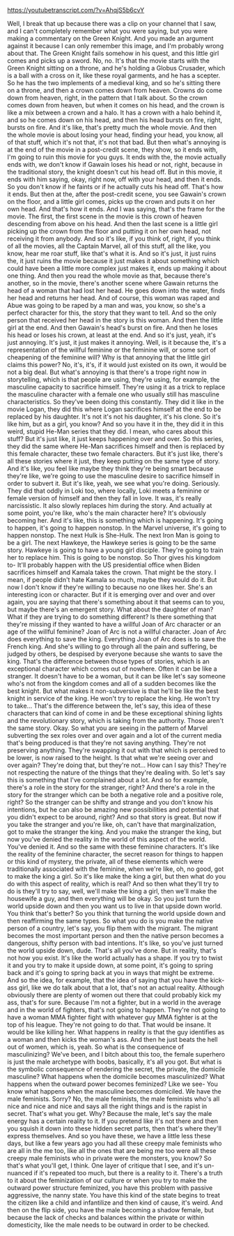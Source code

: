 https://youtubetranscript.com/?v=AhqjS5b6cvY

 Well, I break that up because there was a clip on your channel that I saw, and I can't completely remember what you were saying, but you were making a commentary on the Green Knight. And you made an argument against it because I can only remember this image, and I'm probably wrong about that. The Green Knight fails somehow in his quest, and this little girl comes and picks up a sword. No, no. It's that the movie starts with the Green Knight sitting on a throne, and he's holding a Globus Crusader, which is a ball with a cross on it, like these royal garments, and he has a scepter. So he has the two implements of a medieval king, and so he's sitting there on a throne, and then a crown comes down from heaven. Crowns do come down from heaven, right, in the pattern that I talk about. So the crown comes down from heaven, but when it comes on his head, and the crown is like a mix between a crown and a halo. It has a crown with a halo behind it, and so he comes down on his head, and then his head bursts on fire, right, bursts on fire. And it's like, that's pretty much the whole movie. And then the whole movie is about losing your head, finding your head, you know, all of that stuff, which it's not that, it's not that bad. But then what's annoying is at the end of the movie in a post-credit scene, they show, so it ends with, I'm going to ruin this movie for you guys. It ends with the, the movie actually ends with, we don't know if Gawain loses his head or not, right, because in the traditional story, the knight doesn't cut his head off. But in this movie, it ends with him saying, okay, right now, off with your head, and then it ends. So you don't know if he faints or if he actually cuts his head off. That's how it ends. But then at the, after the post-credit scene, you see Gawain's crown on the floor, and a little girl comes, picks up the crown and puts it on her own head. And that's how it ends. And I was saying, that's the frame for the movie. The first, the first scene in the movie is this crown of heaven descending from above on his head. And then the last scene is a little girl picking up the crown from the floor and putting it on her own head, not receiving it from anybody. And so it's like, if you think of, right, if you think of all the movies, all the Captain Marvel, all of this stuff, all the like, you know, hear me roar stuff, like that's what it is. And so it's just, it just ruins the, it just ruins the movie because it just makes it about something which could have been a little more complex just makes it, ends up making it about one thing. And then you read the whole movie as that, because there's another, so in the movie, there's another scene where Gawain returns the head of a woman that had lost her head. He goes down into the water, finds her head and returns her head. And of course, this woman was raped and Abue was going to be raped by a man and was, you know, so she's a perfect character for this, the story that they want to tell. And so the only person that received her head in the story is this woman. And then the little girl at the end. And then Gawain's head's burst on fire. And then he loses his head or loses his crown, at least at the end. And so it's just, yeah, it's just annoying. It's just, it just makes it annoying. Well, is it because the, it's a representation of the willful feminine or the feminine will, or some sort of cheapening of the feminine will? Why is that annoying that the little girl claims this power? No, it's, it's, if it would just existed on its own, it would be not a big deal. But what's annoying is that there's a trope right now in storytelling, which is that people are using, they're using, for example, the masculine capacity to sacrifice himself. They're using it as a trick to replace the masculine character with a female one who usually still has masculine characteristics. So they've been doing this constantly. They did it like in the movie Logan, they did this where Logan sacrifices himself at the end to be replaced by his daughter. It's not it's not his daughter, it's his clone. So it's like him, but as a girl, you know? And so you have it in the, they did it in this weird, stupid He-Man series that they did. I mean, who cares about this stuff? But it's just like, it just keeps happening over and over. So this series, they did the same where He-Man sacrifices himself and then is replaced by this female character, these two female characters. But it's just like, there's all these stories where it just, they keep putting on the same type of story. And it's like, you feel like maybe they think they're being smart because they're like, we're going to use the masculine desire to sacrifice himself in order to subvert it. But it's like, yeah, we see what you're doing. Seriously. They did that oddly in Loki too, where locally, Loki meets a feminine or female version of himself and then they fall in love. It was, it's really narcissistic. It also slowly replaces him during the story. And actually at some point, you're like, who's the main character here? It's obviously becoming her. And it's like, this is something which is happening. It's going to happen, it's going to happen nonstop. In the Marvel universe, it's going to happen nonstop. The next Hulk is She-Hulk. The next Iron Man is going to be a girl. The next Hawkeye, the Hawkeye series is going to be the same story. Hawkeye is going to have a young girl disciple. They're going to train her to replace him. This is going to be nonstop. So Thor gives his kingdom to- It'll probably happen with the US presidential office when Biden sacrifices himself and Kamala takes the crown. That might be the story. I mean, if people didn't hate Kamala so much, maybe they would do it. But now I don't know if they're willing to because no one likes her. She's an interesting icon or character. But if it is emerging over and over and over again, you are saying that there's something about it that seems can to you, but maybe there's an emergent story. What about the daughter of man? What if they are trying to do something different? Is there something that they're missing if they wanted to have a willful Joan of Arc character or an age of the willful feminine? Joan of Arc is not a willful character. Joan of Arc does everything to save the king. Everything Joan of Arc does is to save the French king. And she's willing to go through all the pain and suffering, be judged by others, be despised by everyone because she wants to save the king. That's the difference between those types of stories, which is an exceptional character which comes out of nowhere. Often it can be like a stranger. It doesn't have to be a woman, but it can be like let's say someone who's not from the kingdom comes and all of a sudden becomes like the best knight. But what makes it non-subversive is that he'll be like the best knight in service of the king. He won't try to replace the king. He won't try to take... That's the difference between the, let's say, this idea of these characters that can kind of come in and be these exceptional shining lights and the revolutionary story, which is taking from the authority. Those aren't the same story. Okay. So what you are seeing in the pattern of Marvel subverting the sex roles over and over again and a lot of the current media that's being produced is that they're not saving anything. They're not preserving anything. They're swapping it out with that which is perceived to be lower, is now raised to the height. Is that what we're seeing over and over again? They're doing that, but they're not... How can I say this? They're not respecting the nature of the things that they're dealing with. So let's say this is something that I've complained about a lot. And so for example, there's a role in the story for the stranger, right? And there's a role in the story for the stranger which can be both a negative role and a positive role, right? So the stranger can be shifty and strange and you don't know his intentions, but he can also be amazing new possibilities and potential that you didn't expect to be around, right? And so that story is great. But now if you take the stranger and you're like, oh, can't have that marginalization, got to make the stranger the king. And you make the stranger the king, but now you've denied the reality in the world of this aspect of the world. You've denied it. And so the same with these feminine characters. It's like the reality of the feminine character, the secret reason for things to happen or this kind of mystery, the private, all of these elements which were traditionally associated with the feminine, when we're like, oh, no good, got to make the king a girl. So it's like make the king a girl, but then what do you do with this aspect of reality, which is real? And so then what they'll try to do is they'll try to say, well, we'll make the king a girl, then we'll make the housewife a guy, and then everything will be okay. So you just turn the world upside down and then you want us to live in that upside down world. You think that's better? So you think that turning the world upside down and then reaffirming the same types. So what you do is you make the native person of a country, let's say, you flip them with the migrant. The migrant becomes the most important person and then the native person becomes a dangerous, shifty person with bad intentions. It's like, so you've just turned the world upside down, dude. That's all you've done. But in reality, that's not how you exist. It's like the world actually has a shape. If you try to twist it and you try to make it upside down, at some point, it's going to spring back and it's going to spring back at you in ways that might be extreme. And so the idea, for example, that the idea of saying that you have the kick-ass girl, like we do talk about that a lot, that's not an actual reality. Although obviously there are plenty of women out there that could probably kick my ass, that's for sure. Because I'm not a fighter, but in a world in the average and in the world of fighters, that's not going to happen. They're not going to have a woman MMA fighter fight with whatever guy MMA fighter is at the top of his league. They're not going to do that. That would be insane. It would be like killing her. What happens in reality is that the guy identifies as a woman and then kicks the woman's ass. And then he just beats the hell out of women, which is, yeah. So what is the consequence of masculinizing? We've been, and I bitch about this too, the female superhero is just the male archetype with boobs, basically, it's all you got. But what is the symbolic consequence of rendering the secret, the private, the domicile masculine? What happens when the domicile becomes masculinized? What happens when the outward power becomes feminized? Like we see- You know what happens when the masculine becomes domiciled. We have the male feminists. Sorry? No, the male feminists, the male feminists who's all nice and nice and nice and says all the right things and is the rapist in secret. That's what you get. Why? Because the male, let's say the male energy has a certain reality to it. If you pretend like it's not there and then you squish it down into these hidden secret parts, then that's where they'll express themselves. And so you have these, we have a little less these days, but like a few years ago you had all these creepy male feminists who are all in the me too, like all the ones that are being me too were all these creepy male feminists who in private were the monsters, you know? So that's what you'll get, I think. One layer of critique that I see, and it's un-nuanced if it's repeated too much, but there is a reality to it. There's a truth to it about the feminization of our culture or when you try to make the outward power structure feminized, you have this problem with passive aggressive, the nanny state. You have this kind of the state begins to treat the citizen like a child and infantilize and then kind of cause, it's weird. And then on the flip side, you have the male becoming a shadow female, but because the lack of checks and balances within the private or within domesticity, like the male needs to be outward in order to be checked.